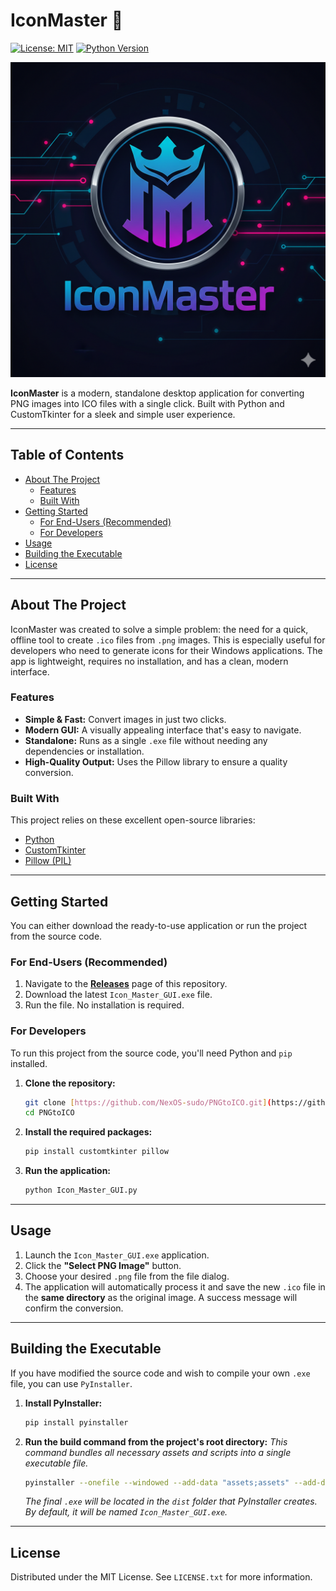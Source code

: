 # IconMaster 🎨

[![License: MIT](https://img.shields.io/badge/License-MIT-yellow.svg)](https://opensource.org/licenses/MIT)
[![Python Version](https://img.shields.io/badge/python-3.8%2B-blue.svg)](https://www.python.org/downloads/)

![IconMaster Project Logo](IconMaster-Logo.jpg?width=550)

**IconMaster** is a modern, standalone desktop application for converting PNG images into ICO files with a single click. Built with Python and CustomTkinter for a sleek and simple user experience.

---

## Table of Contents

- [About The Project](#about-the-project)
  - [Features](#features)
  - [Built With](#built-with)
- [Getting Started](#getting-started)
  - [For End-Users (Recommended)](#for-end-users-recommended)
  - [For Developers](#for-developers)
- [Usage](#usage)
- [Building the Executable](#building-the-executable)
- [License](#license)

---

## About The Project

IconMaster was created to solve a simple problem: the need for a quick, offline tool to create `.ico` files from `.png` images. This is especially useful for developers who need to generate icons for their Windows applications. The app is lightweight, requires no installation, and has a clean, modern interface.

### Features

* **Simple & Fast:** Convert images in just two clicks.
* **Modern GUI:** A visually appealing interface that's easy to navigate.
* **Standalone:** Runs as a single `.exe` file without needing any dependencies or installation.
* **High-Quality Output:** Uses the Pillow library to ensure a quality conversion.

### Built With

This project relies on these excellent open-source libraries:

* [Python](https://www.python.org/)
* [CustomTkinter](https://github.com/TomSchimansky/CustomTkinter)
* [Pillow (PIL)](https://python-pillow.org/)

---

## Getting Started

You can either download the ready-to-use application or run the project from the source code.

### For End-Users (Recommended)

1.  Navigate to the [**Releases**](https://github.com/NexOS-sudo/PNGtoICO/releases) page of this repository.
2.  Download the latest `Icon_Master_GUI.exe` file.
3.  Run the file. No installation is required.

### For Developers

To run this project from the source code, you'll need Python and `pip` installed.

1.  **Clone the repository:**
    ```sh
    git clone [https://github.com/NexOS-sudo/PNGtoICO.git](https://github.com/NexOS-sudo/PNGtoICO.git)
    cd PNGtoICO
    ```

2.  **Install the required packages:**
    ```sh
    pip install customtkinter pillow
    ```

3.  **Run the application:**
    ```sh
    python Icon_Master_GUI.py
    ```

---

## Usage

1.  Launch the `Icon_Master_GUI.exe` application.
2.  Click the **"Select PNG Image"** button.
3.  Choose your desired `.png` file from the file dialog.
4.  The application will automatically process it and save the new `.ico` file in the **same directory** as the original image. A success message will confirm the conversion.

---

## Building the Executable

If you have modified the source code and wish to compile your own `.exe` file, you can use `PyInstaller`.

1.  **Install PyInstaller:**
    ```sh
    pip install pyinstaller
    ```

2.  **Run the build command from the project's root directory:**
    *This command bundles all necessary assets and scripts into a single executable file.*
    ```sh
    pyinstaller --onefile --windowed --add-data "assets;assets" --add-data "cacert.pem;." --hidden-import "PIL" --hidden-import "customtkinter" Icon_Master_GUI.py Icon_Converter_Algorithm.py
    ```
    *The final `.exe` will be located in the `dist` folder that PyInstaller creates. By default, it will be named `Icon_Master_GUI.exe`.*

---

## License

Distributed under the MIT License. See `LICENSE.txt` for more information.

